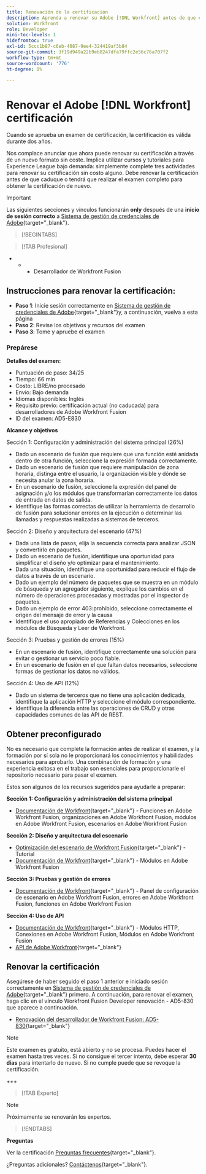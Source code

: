 ```yaml
---
title: Renovación de la certificación
description: Aprenda a renovar su Adobe [!DNL Workfront] antes de que caduque.
solution: Workfront
role: Developer
mini-toc-levels: 1
hidefromtoc: true
exl-id: 5ccc1b87-c6eb-4087-9ee4-324419af3b84
source-git-commit: 3f19d949a22b9eb8247dfa79ffc2e56c76a707f2
workflow-type: tm+mt
source-wordcount: '776'
ht-degree: 0%

---
```


# Renovar el Adobe [!DNL Workfront] certificación

Cuando se aprueba un examen de certificación, la certificación es válida durante dos años.

Nos complace anunciar que ahora puede renovar su certificación a través de un nuevo formato sin coste. Implica utilizar cursos y tutoriales para Experience League bajo demanda: simplemente complete tres actividades para renovar su certificación sin costo alguno. Debe renovar la certificación antes de que caduque o tendrá que realizar el examen completo para obtener la certificación de nuevo.

>[!IMPORTANT]
>
>Las siguientes secciones y vínculos funcionarán **only** después de una **inicio de sesión correcto** a [Sistema de gestión de credenciales de Adobe](http://www.certmetrics.com/adobe){target="_blank"}.

>[!BEGINTABS]

>[!TAB Profesional]

+ + + Desarrollador de Workfront Fusion

## Instrucciones para renovar la certificación:

* **Paso 1**: Inicie sesión correctamente en [Sistema de gestión de credenciales de Adobe](http://www.certmetrics.com/adobe){target="_blank"}y, a continuación, vuelva a esta página
* **Paso 2**: Revise los objetivos y recursos del examen
* **Paso 3**: Tome y apruebe el examen

### Prepárese

**Detalles del examen:**

* Puntuación de paso: 34/25
* Tiempo: 66 min
* Costo: LIBRE/no procesado
* Envío: Bajo demanda
* Idiomas disponibles: Inglés
* Requisito previo: certificación actual (no caducada) para desarrolladores de Adobe Workfront Fusion
* ID del examen: AD5-E830

**Alcance y objetivos**

Sección 1: Configuración y administración del sistema principal (26%)

* Dado un escenario de fusión que requiere que una función esté anidada dentro de otra función, seleccione la expresión formada correctamente.
* Dado un escenario de fusión que requiere manipulación de zona horaria, distinga entre el usuario, la organización visible y dónde se necesita anular la zona horaria.
* En un escenario de fusión, seleccione la expresión del panel de asignación y/o los módulos que transformarían correctamente los datos de entrada en datos de salida.
* Identifique las formas correctas de utilizar la herramienta de desarrollo de fusión para solucionar errores en la ejecución o determinar las llamadas y respuestas realizadas a sistemas de terceros.

Sección 2: Diseño y arquitectura del escenario (47%)

* Dada una lista de pasos, elija la secuencia correcta para analizar JSON y convertirlo en paquetes.
* Dado un escenario de fusión, identifique una oportunidad para simplificar el diseño y/o optimizar para el mantenimiento.
* Dada una situación, identifique una oportunidad para reducir el flujo de datos a través de un escenario.
* Dado un ejemplo del número de paquetes que se muestra en un módulo de búsqueda y un agregador siguiente, explique los cambios en el número de operaciones procesadas y mostradas por el inspector de paquetes.
* Dado un ejemplo de error 403:prohibido, seleccione correctamente el origen del mensaje de error y la causa
* Identifique el uso apropiado de Referencias y Colecciones en los módulos de Búsqueda y Leer de Workfront.

Sección 3: Pruebas y gestión de errores (15%)

* En un escenario de fusión, identifique correctamente una solución para evitar o gestionar un servicio poco fiable.
* En un escenario de fusión en el que faltan datos necesarios, seleccione formas de gestionar los datos no válidos.

Sección 4: Uso de API (12%)

* Dado un sistema de terceros que no tiene una aplicación dedicada, identifique la aplicación HTTP y seleccione el módulo correspondiente.
* Identifique la diferencia entre las operaciones de CRUD y otras capacidades comunes de las API de REST.

## Obtener preconfigurado

No es necesario que complete la formación antes de realizar el examen, y la formación por sí sola no le proporcionará los conocimientos y habilidades necesarios para aprobarlo. Una combinación de formación y una experiencia exitosa en el trabajo son esenciales para proporcionarle el repositorio necesario para pasar el examen.

Estos son algunos de los recursos sugeridos para ayudarle a preparar:

**Sección 1: Configuración y administración del sistema principal**

* [Documentación de Workfront](https://experienceleague.adobe.com/docs/workfront/using/home.html?lang=en){target="_blank"} - Funciones en Adobe Workfront Fusion, organizaciones en Adobe Workfront Fusion, módulos en Adobe Workfront Fusion, escenarios en Adobe Workfront Fusion

**Sección 2: Diseño y arquitectura del escenario**

* [Optimización del escenario de Workfront Fusion](https://experienceleague.adobe.com/docs/workfront-learn/tutorials-workfront/fusion/design-optimization-and-testing/workfront-fusion-scenario-optimization.html?lang=en){target="_blank"} - Tutorial
* [Documentación de Workfront](https://experienceleague.adobe.com/docs/workfront/using/home.html?lang=en){target="_blank"} - Módulos en Adobe Workfront Fusion

**Sección 3: Pruebas y gestión de errores**

* [Documentación de Workfront](https://experienceleague.adobe.com/docs/workfront/using/home.html?lang=en){target="_blank"} - Panel de configuración de escenario en Adobe Workfront Fusion, errores en Adobe Workfront Fusion, funciones en Adobe Workfront Fusion

**Sección 4: Uso de API**

* [Documentación de Workfront](https://experienceleague.adobe.com/docs/workfront/using/home.html?lang=en){target="_blank"} - Módulos HTTP, Conexiones en Adobe Workfront Fusion, Módulos en Adobe Workfront Fusion
* [API de Adobe Workfront](https://experienceleague.adobe.com/docs/workfront/using/adobe-workfront-api/workfront-api.html?lang=en){target="_blank"}

## Renovar la certificación

Asegúrese de haber seguido el paso 1 anterior e iniciado sesión correctamente en [Sistema de gestión de credenciales de Adobe](http://www.certmetrics.com/adobe){target="_blank"} primero. A continuación, para renovar el examen, haga clic en el vínculo Workfront Fusion Developer renovación - AD5-830 que aparece a continuación.

* [Renovación del desarrollador de Workfront Fusion: AD5-830](https://www.certmetrics.com/adobe/candidate/caveon_sso_adobe.aspx?ssoLogin=true&amp;eid=AD5-E830){target="_blank"}

>[!NOTE]
>
>Este examen es gratuito, está abierto y no se procesa. Puedes hacer el examen hasta tres veces. Si no consigue el tercer intento, debe esperar **30 días** para intentarlo de nuevo. Si no cumple puede que se revoque la certificación.

+++

>[!TAB Experto]

>[!NOTE]
>
>Próximamente se renovarán los expertos.

>[!ENDTABS]

**Preguntas**

Ver la certificación [Preguntas frecuentes](https://experienceleague.adobe.com/docs/certification/certification/faq.html?lang=en){target="_blank"}.

¿Preguntas adicionales? [Contáctenos](mailto:certif@adobe.com){target="_blank"}.
